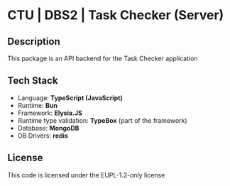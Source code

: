# CTU | DBS2 | Task Checker (Server)

## Description

This package is an API backend for the Task Checker application

## Tech Stack

- Language: **TypeScript (JavaScript)**
- Runtime: **Bun**
- Framework: **Elysia.JS**
- Runtime type validation: **TypeBox** (part of the framework)
- Database: **MongoDB**
- DB Drivers: **redis**

## License

This code is licensed under the EUPL-1.2-only license
